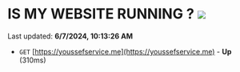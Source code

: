 # IS MY WEBSITE RUNNING ? [![](https://img.shields.io/static/v1?label=Sponsor&message=%E2%9D%A4&logo=GitHub&color=%23fe8e86)](https://github.com/sponsors/Youssef-Lehmam)

Last updated: **6/7/2024, 10:13:26 AM**

- `GET` [https://youssefservice.me](https://youssefservice.me) - **Up** (310ms)
